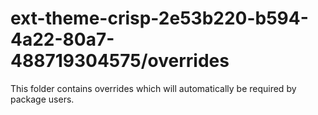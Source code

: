 # ext-theme-crisp-2e53b220-b594-4a22-80a7-488719304575/overrides

This folder contains overrides which will automatically be required by package users.
